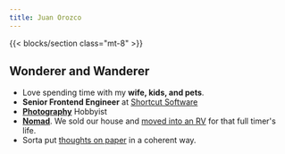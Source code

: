 ```yaml
---
title: Juan Orozco
---
```


{{< blocks/section class="mt-8" >}}

## Wonderer and Wanderer

- Love spending time with my **wife, kids, and pets**.
- **Senior Frontend Engineer** at [Shortcut Software](Https://shortcut.com)
- [**Photography**](https://www.notion.so/Photography-f3df3e251abe4ae9a3482a14a754c66a) Hobbyist
- **[Nomad](http://www.explorozcos.com)**. We sold our house and [moved into an RV](https://www.instagram.com/p/CI7KCLaAjCN/) for that full timer's life.
- Sorta put [thoughts on paper](http://www.juanorozco.com/blog) in a coherent way.
